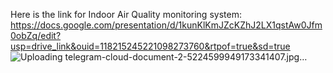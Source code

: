 Here is the link for Indoor Air  Quality monitoring system: https://docs.google.com/presentation/d/1kunKlKmJZcKZhJ2LX1qstAw0Jfm0obZq/edit?usp=drive_link&ouid=118215245221098273760&rtpof=true&sd=true
![Uploading telegram-cloud-document-2-5224599949173341407.jpg…]()
